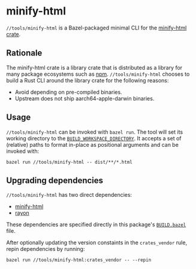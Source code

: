 # minify-html

`//tools/minify-html` is a Bazel-packaged minimal CLI for the [minify-html
crate].

[minify-html crate]: https://crates.io/crates/minify-html

## Rationale

The minify-html crate is a library crate that is distributed as a library for
many package ecosystems such as [npm]. `//tools/minify-html` chooses to build a
Rust CLI around the library crate for the following reasons:

- Avoid depending on pre-compiled binaries.
- Upstream does not ship aarch64-apple-darwin binaries.

[npm]: https://www.npmjs.com/package/@minify-html/node

## Usage

`//tools/minify-html` can be invoked with `bazel run`. The tool will set its
working directory to the [`BUILD_WORKSPACE_DIRECTORY`]. It accepts a set of
(relative) paths to format in-place as positional arguments and can be invoked
with:

```shell
bazel run //tools/minify-html -- dist/**/*.html
```

[`build_workspace_directory`]:
  https://bazel.build/docs/user-manual#running-executables

## Upgrading dependencies

`//tools/minify-html` has two direct dependencies:

- [minify-html]
- [rayon]

[minify-html]: https://crates.io/crates/minify-html
[rayon]: https://crates.io/crates/rayon

These dependencies are specified directly in this package's
[`BUILD.bazel`](BUILD.bazel) file.

After optionally updating the version constaints in the `crates_vendor` rule,
repin dependencies by running:

```shell
bazel run //tools/minify-html:crates_vendor -- --repin
```
